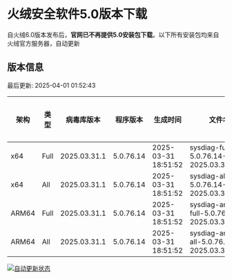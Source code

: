 # 火绒安全软件5.0版本下载 

自火绒6.0版本发布后，**官网已不再提供5.0安装包下载**。以下所有安装包均来自火绒官方服务器，自动更新

<!-- TABLE_START -->

## 版本信息

最后更新: 2025-04-01 01:52:43

| 架构    | 类型  | 病毒库版本 | 程序版本 | 生成时间 | 文件名 | 大小 | 下载链接 |
|---------|-------|------------|----------|----------|--------|------|----------|
| x64     | Full | 2025.03.31.1 | 5.0.76.14 | 2025-03-31 18:51:52 | sysdiag-full-5.0.76.14-2025.03.31.1.exe | 28.14M | [下载](https://down-tencent.huorong.cn/sysdiag-full-5.0.76.14-2025.03.31.1.exe) |
| x64     | All  | 2025.03.31.1 | 5.0.76.14 | 2025-03-31 18:51:52 | sysdiag-all-5.0.76.14-2025.03.31.1.exe | 28.14M | [下载](https://down-tencent.huorong.cn/sysdiag-all-5.0.76.14-2025.03.31.1.exe) |
| ARM64   | Full | 2025.03.31.1 | 5.0.76.14 | 2025-03-31 18:51:52 | sysdiag-arm64-full-5.0.76.14-2025.03.31.1.exe | 27.85M | [下载](https://down-tencent.huorong.cn/sysdiag-arm64-full-5.0.76.14-2025.03.31.1.exe) |
| ARM64   | All  | 2025.03.31.1 | 5.0.76.14 | 2025-03-31 18:51:52 | sysdiag-arm64-all-5.0.76.14-2025.03.31.1.exe | 27.85M | [下载](https://down-tencent.huorong.cn/sysdiag-arm64-all-5.0.76.14-2025.03.31.1.exe) |

<!-- TABLE_END -->

[![自动更新状态](https://github.com/J54264/Huorong-Version/actions/workflows/update.yml/badge.svg)](https://github.com/J54264/Huorong-Version/actions)
